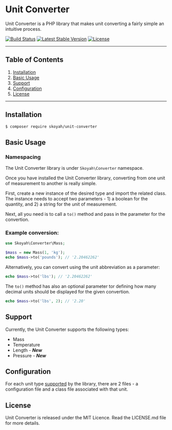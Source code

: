# Unit Converter

Unit Converter is a PHP library that makes unit converting a fairly simple an intuitive process.

<a href="https://travis-ci.org/skoyah/unit-converter"><img src="https://travis-ci.org/skoyah/unit-converter.svg" alt="Build Status"></a>
[![Latest Stable Version](https://poser.pugx.org/skoyah/unit-converter/v/stable)](https://packagist.org/packages/skoyah/unit-converter)
[![License](https://poser.pugx.org/skoyah/unit-converter/license)](https://packagist.org/packages/skoyah/unit-converter)
___
## Table of Contents

1. [Installation](#installation)
2. [Basic Usage](#basic-usage)
3. [Support](#support)
4. [Configuration](#configuration)
5. [License](#license)

___
## Installation
```bash
$ composer require skoyah/unit-converter
```

## Basic Usage
### Namespacing
The Unit Converter library is under ```Skoyah\Converter``` namespace.

Once you have installed the Unit Converter library, converting from one unit of measurement to another is really simple.

First, create a new instance of the desired type and import the related class.
The instance needs to accept two parameters -  1) a boolean for the quantity, and 2) a string for the unit of measurement.

Next, all you need is to call a ```to()``` method and pass in the parameter for the convertion.

### Example conversion:
```php
use Skoyah\Converter\Mass;

$mass = new Mass(1, 'kg');
echo $mass->to('pounds'); // '2.20462262'
```

Alternatively, you can convert using the unit abbreviation as a parameter:

```php
echo $mass->to('lbs'); // '2.20462262'
```

The ```to()``` method has also an optional parameter tor defining how many decimal units should be displayed for the given convertion.

```php
echo $mass->to('lbs', 2); // '2.20'
```

## Support
Currently, the Unit Converter supports the following types:
<ul>
    <li>Mass</li>
    <li>Temperature</li>
    <li>Length - <em><strong>New</strong></em></li>
    <li>Pressure - <em><strong>New</strong></em></li>
</ul>

## Configuration
For each unit type [supported](#support) by the library, there are 2 files - a configuration file and a class file associated with that unit.

## License
Unit Converter is released under the MIT Licence. Read the LICENSE.md file for more details.
